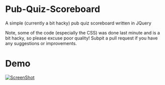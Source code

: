 Pub-Quiz-Scoreboard
===================

A simple (currently a bit hacky) pub quiz scoreboard written in JQuery

Note, some of the code (especially the CSS) was done last minute and is a bit hacky, so please excuse poor quality!
Subpit a pull request if you have any suggestions or improvements.


Demo 
====

[![ScreenShot](https://raw.github.com/Pezmc/Pub-Quiz-Scoreboard/blob/master/images/pubQuizYoutube.png)](http://youtu.be/Fu2zBQlXqpA)
